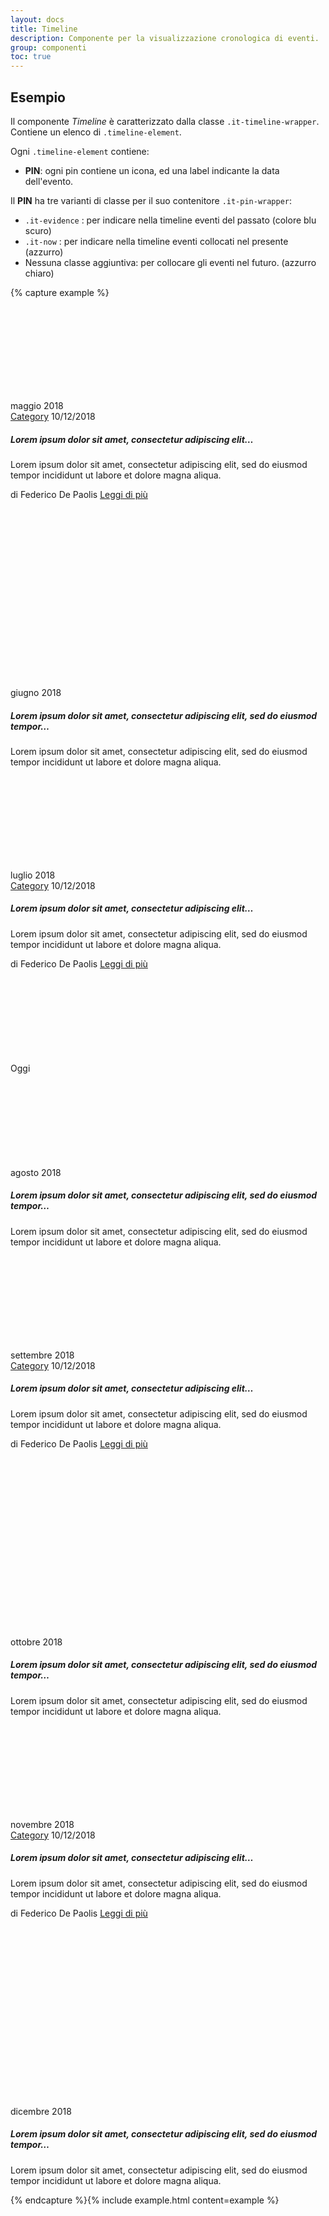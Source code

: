 ```yaml
---
layout: docs
title: Timeline
description: Componente per la visualizzazione cronologica di eventi.
group: componenti
toc: true
---
```


## Esempio

Il componente _Timeline_ è caratterizzato dalla classe `.it-timeline-wrapper`.  
Contiene un elenco di `.timeline-element`.

Ogni `.timeline-element` contiene:

- **PIN**: ogni pin contiene un icona, ed una label indicante la data dell'evento.

Il **PIN** ha tre varianti di classe per il suo contenitore `.it-pin-wrapper`:

- `.it-evidence` : per indicare nella timeline eventi del passato (colore blu scuro)
- `.it-now` : per indicare nella timeline eventi collocati nel presente (azzurro)
- Nessuna classe aggiuntiva: per collocare gli eventi nel futuro. (azzurro chiaro)

{% capture example %}

<div class="it-timeline-wrapper">
  <div class="row">
    <div class="col-12">
      <div class="timeline-element">
        <div class="it-pin-wrapper it-evidence">
          <div class="pin-icon">
            <svg class="icon">
              <use href="{{ site.baseurl }}/dist/svg/sprite.svg#it-code-circle"></use>
            </svg>
          </div>
          <div class="pin-text"><span>maggio 2018</span></div>
        </div>
        <div class="card-wrapper">
          <div class="card">
            <div class="card-body">
              <div class="category-top">
                <a class="category" href="#">Category</a>
                <span class="data">10/12/2018</span>
              </div>
              <h5 class="card-title big-heading">Lorem ipsum dolor sit amet, consectetur adipiscing elit…</h5>
              <p class="card-text">Lorem ipsum dolor sit amet, consectetur adipiscing elit, sed do eiusmod tempor incididunt ut labore et dolore magna aliqua.</p>
              <span class="card-signature">di Federico De Paolis</span>
              <a class="read-more" href="#">
                <span class="text">Leggi di più</span>
                <svg class="icon">
                  <use href="{{ site.baseurl }}/dist/svg/sprite.svg#it-arrow-right"></use>
                </svg>
              </a>
            </div>
          </div>
        </div>
      </div>
    </div>
    <div class="col-12">
      <div class="timeline-element">
        <div class="it-pin-wrapper it-evidence">
          <div class="pin-icon">
            <svg class="icon">
              <use href="{{ site.baseurl }}/dist/svg/sprite.svg#it-code-circle"></use>
            </svg>
          </div>
          <div class="pin-text"><span>giugno 2018</span></div>
        </div>
        <div class="card-wrapper">
          <div class="card">
            <div class="card-body">
              <h5 class="card-title">Lorem ipsum dolor sit amet, consectetur adipiscing elit, sed do eiusmod tempor…</h5>
              <p class="card-text">Lorem ipsum dolor sit amet, consectetur adipiscing elit, sed do eiusmod tempor incididunt ut labore et dolore magna aliqua.</p>
            </div>
          </div>
        </div>
      </div>
    </div>
    <div class="col-12">
      <div class="timeline-element">
        <div class="it-pin-wrapper it-evidence">
          <div class="pin-icon">
            <svg class="icon">
              <use href="{{ site.baseurl }}/dist/svg/sprite.svg#it-code-circle"></use>
            </svg>
          </div>
          <div class="pin-text"><span>luglio 2018</span></div>
        </div>
        <div class="card-wrapper">
          <div class="card">
            <div class="card-body">
              <div class="category-top">
                <a class="category" href="#">Category</a>
                <span class="data">10/12/2018</span>
              </div>
              <h5 class="card-title big-heading">Lorem ipsum dolor sit amet, consectetur adipiscing elit…</h5>
              <p class="card-text">Lorem ipsum dolor sit amet, consectetur adipiscing elit, sed do eiusmod tempor incididunt ut labore et dolore magna aliqua.</p>
              <span class="card-signature">di Federico De Paolis</span>
              <a class="read-more" href="#">
                <span class="text">Leggi di più</span>
                <svg class="icon">
                  <use href="{{ site.baseurl }}/dist/svg/sprite.svg#it-arrow-right"></use>
                </svg>
              </a>
            </div>
          </div>
        </div>
      </div>
    </div>
    <div class="col-12">
      <div class="timeline-element">
        <span class="it-now-label d-none d-lg-flex">Oggi</span>
        <div class="it-pin-wrapper it-now">
          <div class="pin-icon">
            <svg class="icon">
              <use href="{{ site.baseurl }}/dist/svg/sprite.svg#it-code-circle"></use>
            </svg>
          </div>
          <div class="pin-text"><span>agosto 2018</span></div>
        </div>
        <div class="card-wrapper">
          <div class="card">
            <div class="card-body">
              <h5 class="card-title">Lorem ipsum dolor sit amet, consectetur adipiscing elit, sed do eiusmod tempor…</h5>
              <p class="card-text">Lorem ipsum dolor sit amet, consectetur adipiscing elit, sed do eiusmod tempor incididunt ut labore et dolore magna aliqua.</p>
            </div>
          </div>
        </div>
      </div>
    </div>
    <div class="col-12">
      <div class="timeline-element">
        <div class="it-pin-wrapper">
          <div class="pin-icon">
            <svg class="icon">
              <use href="{{ site.baseurl }}/dist/svg/sprite.svg#it-code-circle"></use>
            </svg>
          </div>
          <div class="pin-text"><span>settembre 2018</span></div>
        </div>
        <div class="card-wrapper">
          <div class="card">
            <div class="card-body">
              <div class="category-top">
                <a class="category" href="#">Category</a>
                <span class="data">10/12/2018</span>
              </div>
              <h5 class="card-title big-heading">Lorem ipsum dolor sit amet, consectetur adipiscing elit…</h5>
              <p class="card-text">Lorem ipsum dolor sit amet, consectetur adipiscing elit, sed do eiusmod tempor incididunt ut labore et dolore magna aliqua.</p>
              <span class="card-signature">di Federico De Paolis</span>
              <a class="read-more" href="#">
                <span class="text">Leggi di più</span>
                <svg class="icon">
                  <use href="{{ site.baseurl }}/dist/svg/sprite.svg#it-arrow-right"></use>
                </svg>
              </a>
            </div>
          </div>
        </div>
      </div>
    </div>
    <div class="col-12">
      <div class="timeline-element">
        <div class="it-pin-wrapper">
          <div class="pin-icon">
            <svg class="icon">
              <use href="{{ site.baseurl }}/dist/svg/sprite.svg#it-code-circle"></use>
            </svg>
          </div>
          <div class="pin-text"><span>ottobre 2018</span></div>
        </div>
        <div class="card-wrapper">
          <div class="card">
            <div class="card-body">
              <h5 class="card-title">Lorem ipsum dolor sit amet, consectetur adipiscing elit, sed do eiusmod tempor…</h5>
              <p class="card-text">Lorem ipsum dolor sit amet, consectetur adipiscing elit, sed do eiusmod tempor incididunt ut labore et dolore magna aliqua.</p>
            </div>
          </div>
        </div>
      </div>
    </div>
    <div class="col-12">
      <div class="timeline-element">
        <div class="it-pin-wrapper">
          <div class="pin-icon">
            <svg class="icon">
              <use href="{{ site.baseurl }}/dist/svg/sprite.svg#it-code-circle"></use>
            </svg>
          </div>
          <div class="pin-text"><span>novembre 2018</span></div>
        </div>
        <div class="card-wrapper">
          <div class="card">
            <div class="card-body">
              <div class="category-top">
                <a class="category" href="#">Category</a>
                <span class="data">10/12/2018</span>
              </div>
              <h5 class="card-title big-heading">Lorem ipsum dolor sit amet, consectetur adipiscing elit…</h5>
              <p class="card-text">Lorem ipsum dolor sit amet, consectetur adipiscing elit, sed do eiusmod tempor incididunt ut labore et dolore magna aliqua.</p>
              <span class="card-signature">di Federico De Paolis</span>
              <a class="read-more" href="#">
                <span class="text">Leggi di più</span>
                <svg class="icon">
                  <use href="{{ site.baseurl }}/dist/svg/sprite.svg#it-arrow-right"></use>
                </svg>
              </a>
            </div>
          </div>
        </div>
      </div>
    </div>
    <div class="col-12">
      <div class="timeline-element">
        <div class="it-pin-wrapper">
          <div class="pin-icon">
            <svg class="icon">
              <use href="{{ site.baseurl }}/dist/svg/sprite.svg#it-code-circle"></use>
            </svg>
          </div>
          <div class="pin-text"><span>dicembre 2018</span></div>
        </div>
        <div class="card-wrapper">
          <div class="card">
            <div class="card-body">
              <h5 class="card-title">Lorem ipsum dolor sit amet, consectetur adipiscing elit, sed do eiusmod tempor…</h5>
              <p class="card-text">Lorem ipsum dolor sit amet, consectetur adipiscing elit, sed do eiusmod tempor incididunt ut labore et dolore magna aliqua.</p>
            </div>
          </div>
        </div>
      </div>
    </div>
  </div>
</div>
{% endcapture %}{% include example.html content=example %}
